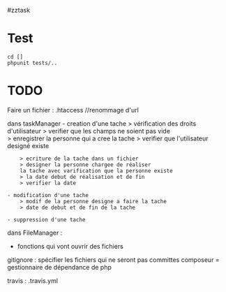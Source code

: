 
#zztask


# Test

	cd []
	phpunit tests/..

# TODO

Faire un fichier :
.htaccess  //renommage d'url 

dans taskManager
	- creation d'une tache 
		> vérification des droits d'utilisateur 
		> verifier que les champs ne soient pas vide  
		> enregistrer la personne qui a cree la tache
		> verifier que l'utilisateur designé existe
		
		> ecriture de la tache dans un fichier 
		> designer la personne chargee de réaliser 
		la tache avec varification que la personne existe
		> la date debut de réalisation et de fin 
		> verifier la date

	- modification d'une tache
		> modif de la personne designe a faire la tache 
		> date de debut et de fin de la tache 
		
	- suppression d'une tache 

dans FileManager :
- fonctions qui vont ouvrir des fichiers


gitignore : spécifier les fichiers qui ne seront pas committes
composeur = gestionnaire de dépendance de php

travis :
.travis.yml 

